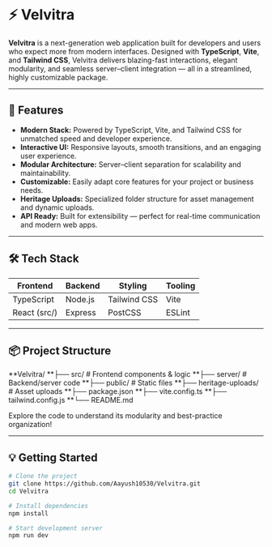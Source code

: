 # ⚡ Velvitra

**Velvitra** is a next-generation web application built for developers and users who expect more from modern interfaces. Designed with **TypeScript**, **Vite**, and **Tailwind CSS**, Velvitra delivers blazing-fast interactions, elegant modularity, and seamless server–client integration — all in a streamlined, highly customizable package.

---

## 🚀 Features
- **Modern Stack:** Powered by TypeScript, Vite, and Tailwind CSS for unmatched speed and developer experience.  
- **Interactive UI:** Responsive layouts, smooth transitions, and an engaging user experience.  
- **Modular Architecture:** Server–client separation for scalability and maintainability.  
- **Customizable:** Easily adapt core features for your project or business needs.  
- **Heritage Uploads:** Specialized folder structure for asset management and dynamic uploads.  
- **API Ready:** Built for extensibility — perfect for real-time communication and modern web apps.

---

## 🛠️ Tech Stack
| Frontend | Backend | Styling | Tooling |
|-----------|----------|----------|----------|
| TypeScript | Node.js | Tailwind CSS | Vite |
| React (src/) | Express | PostCSS | ESLint |

---

## 📦 Project Structure

**Velvitra/
**├── src/ # Frontend components & logic
**├── server/ # Backend/server code
**├── public/ # Static files
**├── heritage-uploads/ # Asset uploads
**├── package.json
**├── vite.config.ts
**├── tailwind.config.js
**└── README.md

Explore the code to understand its modularity and best-practice organization!

---

## 💡 Getting Started
```bash
# Clone the project
git clone https://github.com/Aayush10530/Velvitra.git
cd Velvitra

# Install dependencies
npm install

# Start development server
npm run dev
